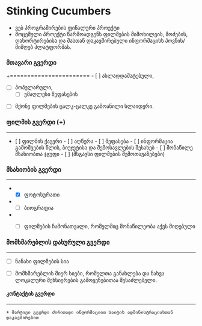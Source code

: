# Stinking Cucumbers
- ვებ პროგრამირების ფინალური პროექტი
- მოცემული პროექტი წარმოადგენს ფილმების მიმოხილვის, მოძების, დასორტირებისა და მასთან დაკავშირებული ინფორმაცისს პოვნის/მიმღებ პლატფორმას.

### მთავარი გვერდი
+=======================
	- [ ] ახლადდამატებული,
+	[ ] პოპულარული,
	- [ ] უმაღლესი შეფასების
-	[ ] მქონე ფილმების ცალკ-ცალკე გამოანილი სლაიდერი.
	
	
	
### ფილმის გვერდი (+)
-----------------
-	 [ ] ფილმის ქავერი
	- [ ] აღწერა
	- [ ] შეფასება
	- [ ] ინფორმაცია გამოშვების წლის, ბიუჯეტისა და შემოსავლების შესახებ
	- [ ] მონაწილე მსახიობთა ჯგუფი
	- [ ] (მსგავსი ფილმების შემოთავაზებები)
	
	
	
### მსახიობის გვერდი
-------------------

+	- [x] ფოტოსურათი
+	- [ ] ბიოგრაფია
+	- [ ] ფილმების ჩამონათვალი, რომელშიც მონაწილეობა აქვს მიღებული
	
	
	
### მომხმარებლის დახურული გვერდი
-------------------------------

-	[ ] ნანახი ფილმების სია
-	[ ] მომხმარებლის მიერ სიები, რომელთა განახლება და ნახვა ლოკალური მეხსიერების გამოყენებითაა შესაძლებელი.
	
	
	
#### კონტაქტის გვერდი
---------------------
	+ მარტივი გვერდი ძირითადი ინფორმაციით საიტის ადმინისტრაციასთან დაკავშირებით
